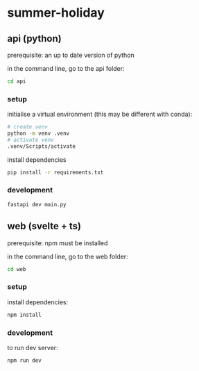 # summer-holiday

## api (python)
prerequisite: an up to date version of python

in the command line, go to the api folder:
```bash
cd api
```

### setup
initialise a virtual environment (this may be different with conda):
```bash
# create venv
python -m venv .venv
# activate venv
.venv/Scripts/activate
```

install dependencies
```bash
pip install -r requirements.txt
```

### development
```bash
fastapi dev main.py
```

## web (svelte + ts)
prerequisite: npm must be installed 

in the command line, go to the web folder:
```bash
cd web
```

### setup
install dependencies:
```bash
npm install
```

### development
to run dev server:
```bash
npm run dev
```